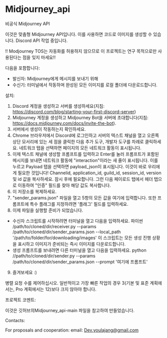 # Midjourney_api
비공식 Midjourney API

이것은 맞춤형 Midjourney API입니다. 이를 사용하면 코드로 이미지를 생성할 수 있습니다. Discord API 작업 중입니다.

!! Modjourney TOS는 자동화를 허용하지 않으므로 이 프로젝트는 연구 목적으로만 사용된다는 점을 잊지 마세요!!

다음을 포함합니다:
- 발신자: Midjourney에게 메시지를 보내기 위해
- 수신기: 터미널에서 작동하며 완성된 모든 이미지를 로컬 폴더에 다운로드합니다.

설치:
1. Discord 계정을 생성하고 서버를 생성하세요(지침: https://discord.com/blog/starting-your-first-discord-server)
2. Midjourney 계정을 생성하고 Midjourney Bot을 서버에 초대합니다(지침: https://docs.midjourney.com/docs/invite-the-bot).
3. 서버에서 생성이 작동하는지 확인하세요.
4. Chrome 브라우저에서 Discord에 로그인하고 서버의 텍스트 채널을 열고 오른쪽 상단 모서리에 있는 세 점을 클릭한 다음 추가 도구, 개발자 도구를 차례로 클릭하세요.
네트워크 탭을 선택하면 페이지의 모든 네트워크 활동이 표시됩니다.
5. 이제 텍스트 채널에 생성할 프롬프트를 입력하고 Enter를 눌러 프롬프트가 포함된 메시지를 보내면 네트워크 활동에 "interaction"이라는 새 줄이 표시됩니다.
이를 누르고 Payload 탭을 선택하면 payload_json이 표시됩니다. 이것이 바로 우리에게 필요한 것입니다!
Channelid, application_id, guild_id, session_id, version 및 id 값을 복사하세요. 잠시 후에 필요합니다.
그런 다음 페이로드 탭에서 헤더 탭으로 이동하여 "인증" 필드를 찾아 해당 값도 복사합니다.
6. 이 저장소를 복제하세요.
7. "sender_params.json" 파일을 열고 5항의 모든 값을 여기에 입력합니다. 또한 프롬프트에 특수 플래그를 지정하려면 '플래그' 필드를 입력하세요.
8. 이제 파일을 실행할 준비가 되었습니다.
- 수신자 스크립트를 시작하려면 터미널을 열고 다음을 입력하세요.
파이썬 /path/to/cloned/dir/receiver.py --params /path/to/cloned/dir/sender_params.json --local_path '/path/to/folder/for/downloading/images'
이 스크립트는 모든 생성 진행 상황을 표시하고 이미지가 준비되는 즉시 이미지를 다운로드합니다.
- 생성 프롬프트를 보내려면 다른 터미널을 열고 다음을 입력하세요.
python //path/to/cloned/dir/sender.py --params /path/to/cloned/dir/sender_params.json --prompt '여기에 프롬프트'
9. 즐겨보세요 :)

병렬 요청 수를 제어하십시오. 일반적이고 가장 빠른 작업의 경우 3(기본 및 표준 계획에서는, Pro 계획에서는 12)보다 크지 않아야 합니다.


프로젝트 코멘트:

이것은 깃허브의Midjourney_api-main 파일을 참고하여 만들었습니다.

Contacts:

For proposals and cooperation:
email: Dev.youlajang@gmail.com

